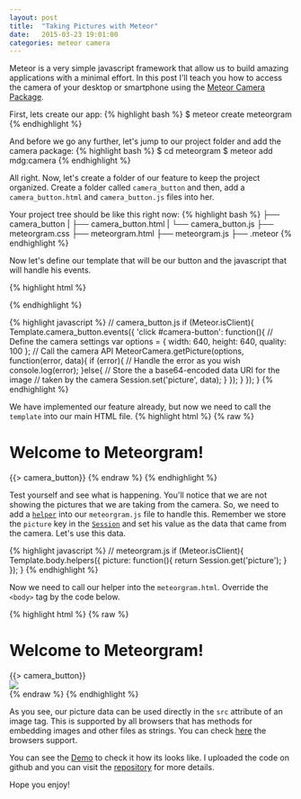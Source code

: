 ```yaml
---
layout: post
title:  "Taking Pictures with Meteor"
date:   2015-03-23 19:01:00
categories: meteor camera
---
```


Meteor is a very simple javascript framework that allow us to build amazing applications with a minimal effort. In this post I'll teach you how to access the camera of your desktop or smartphone using the [Meteor Camera Package](https://github.com/meteor/mobile-packages/tree/master/packages/mdg:camera).

First, lets create our app:
{% highlight bash %}
$ meteor create meteorgram
{% endhighlight %}


And before we go any further, let's jump to our project folder and add the camera package:
{% highlight bash %}
$ cd meteorgram
$ meteor add mdg:camera
{% endhighlight %}


All right. Now, let's create a folder of our feature to keep the project organized. Create a folder called `camera_button` and  then, add a `camera_button.html` and `camera_button.js` files into her.

Your project tree should be like this right now:
{% highlight bash %}
├── camera_button
|   ├── camera_button.html
|   └── camera_button.js
├── meteorgram.css
├── meteorgram.html
├── meteorgram.js
├── .meteor
{% endhighlight %}


Now let's define our template that will be our button and the javascript that will handle his events.

{% highlight html %}
<!-- camera_button.html -->
<template name="camera_button">
  <button id="camera-button">Take a Picture!</button>
</template>
{% endhighlight %}

{% highlight javascript %}
// camera_button.js
if (Meteor.isClient){
  Template.camera_button.events({
    'click #camera-button': function(){
      // Define the camera settings
      var options = {
        width: 640,
        height: 640,
        quality: 100
      };
      // Call the camera API
      MeteorCamera.getPicture(options, function(error, data){
        if (error){
          // Handle the error as you wish
          console.log(error);
        }else{
          // Store the a base64-encoded data URI for the image
          // taken by the camera
          Session.set('picture', data);
        }
      });
    }
  });
}
{% endhighlight %}

We have implemented our feature already, but now we need to call
the `template` into our main HTML file.
{% highlight html %}
{% raw %}
<!-- meteorgram.html -->
<head>
  <title>Meteorgram</title>
</head>
<body>
  <h1>Welcome to Meteorgram!</h1>
  {{> camera_button}}
</body>
{% endraw %}
{% endhighlight %}

Test yourself and see what is happening. You'll notice that we are
not showing the pictures that we are taking from the camera. So, we need to add a [`helper`](http://docs.meteor.com/#/full/template_helpers) into our `meteorgram.js` file to handle this. Remember we store the `picture` key in the [`Session`](http://docs.meteor.com/#/full/session) and set his value as the data that came from the camera. Let's use this data.

{% highlight javascript %}
// meteorgram.js
if (Meteor.isClient){
  Template.body.helpers({
    picture: function(){
      return Session.get('picture');
    }
  });
}
{% endhighlight %}

Now we need to call our helper into the `meteorgram.html`. Override the `<body>` tag by the code below.

{% highlight html %}
{% raw %}
<!-- meteorgram.html -->
<body>
  <h1>Welcome to Meteorgram!</h1>
  {{> camera_button}}
  <div id="picture">
    <img src={{picture}}>
  </div>
</body>
{% endraw %}
{% endhighlight %}

As you see, our picture data can be used directly in the `src` attribute of an image tag. This is supported by all browsers that has methods for embedding images and other files as strings. You can check [here](http://caniuse.com/#search=Data%20URI) the browsers support.

You can see the [Demo](http://meteorgramdemo.meteor.com/) to check it how its looks like. I uploaded the code on github and you can visit the [repository](https://github.com/lnmunhoz/meteorgram) for more details.

Hope you enjoy!
